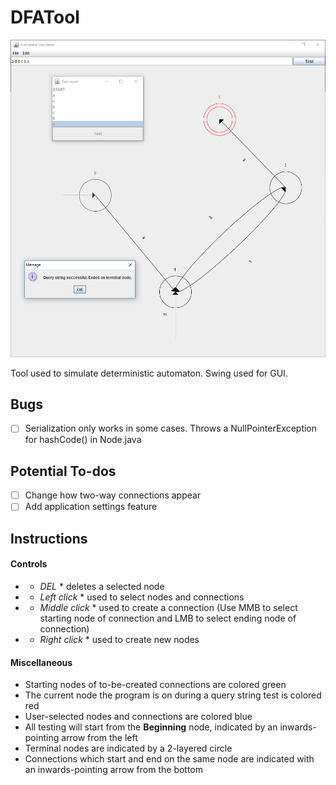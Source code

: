 # DFATool

![alt text](https://raw.githubusercontent.com/anshi98/DFATool/master/FSAUtility/res/example1.PNG)

Tool used to simulate deterministic automaton. Swing used for GUI.

## Bugs
- [ ] Serialization only works in some cases. Throws a NullPointerException for hashCode() in Node.java

## Potential To-dos
- [ ] Change how two-way connections appear
- [ ] Add application settings feature

## Instructions
#### Controls
- * *DEL* * deletes a selected node
- * *Left click* * used to select nodes and connections
- * *Middle click* * used to create a connection (Use MMB to select starting node of connection and LMB to select ending node of connection)
- * *Right click* * used to create new nodes

#### Miscellaneous
- Starting nodes of to-be-created connections are colored green
- The current node the program is on during a query string test is colored red
- User-selected nodes and connections are colored blue
- All testing will start from the **Beginning** node, indicated by an inwards-pointing arrow from the left
- Terminal nodes are indicated by a 2-layered circle
- Connections which start and end on the same node are indicated with an inwards-pointing arrow from the bottom
